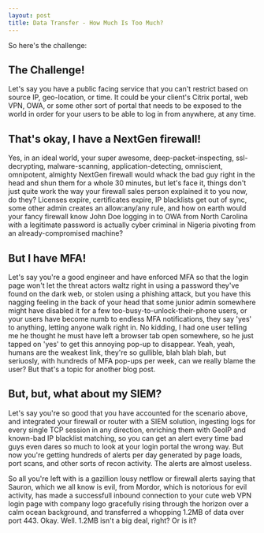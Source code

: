 ```yaml
---
layout: post
title: Data Transfer - How Much Is Too Much?
---
```


So here's the challenge:

## The Challenge!
Let's say you have a public facing service that you can't restrict based on source IP, geo-location, or time. It could be your client's Citrix portal, web VPN, OWA, or some other sort of portal that needs to be exposed to the world in order for your users to be able to log in from anywhere, at any time.

## That's okay, I have a NextGen firewall!
Yes, in an ideal world, your super awesome, deep-packet-inspecting, ssl-decrypting, malware-scanning, application-detecting, omniscient, omnipotent, almighty NextGen firewall would whack the bad guy right in the head and shun them for a whole 30 minutes, but let's face it, things don't just quite work the way your firewall sales person explained it to you now, do they? Licenses expire, certificates expire, IP blacklists get out of sync, some other admin creates an allow:any/any rule, and how on earth would your fancy firewall know John Doe logging in to OWA from North Carolina with a legitimate password is actually cyber criminal in Nigeria pivoting from an already-compromised machine?  

## But I have MFA!
Let's say you're a good engineer and have enforced MFA so that the login page won't let the threat actors waltz right in using a password they've found on the dark web, or stolen using a phishing attack, but you have this nagging feeling in the back of your head that some junior admin somewhere might have disabled it for a few too-busy-to-unlock-their-phone users, or your users have become numb to endless MFA notifications, they say 'yes' to anything, letting anyone walk right in. No kidding, I had one user telling me he thought he must have left a browser tab open somewhere, so he just tapped on 'yes' to get this annoying pop-up to disappear. Yeah, yeah, humans are the weakest link, they're so gullible, blah blah blah, but seriuosly, with hundreds of MFA pop-ups per week, can we really blame the user? But that's a topic for another blog post.

## But, but, what about my SIEM?
Let's say you're so good that you have accounted for the scenario above, and integrated your firewall or router with a SIEM solution, ingesting logs for every single TCP session in any direction, enriching them with GeoIP and known-bad IP blacklist matching, so you can get an alert every time bad guys even dares so much to look at your login portal the wrong way. But now you're getting hundreds of alerts per day generated by page loads, port scans, and other sorts of recon activity. The alerts are almost useless.

So all you're left with is a gazillion lousy netflow or firewall alerts saying that Sauron, which we all know is evil, from Mordor, which is notorious for evil activity, has made a successfull inbound connection to your cute web VPN login page with company logo gracefully rising through the horizon over a calm ocean background, and transferred a whopping 1.2MB of data over port 443. Okay. Well. 1.2MB isn't a big deal, right? Or is it? 

